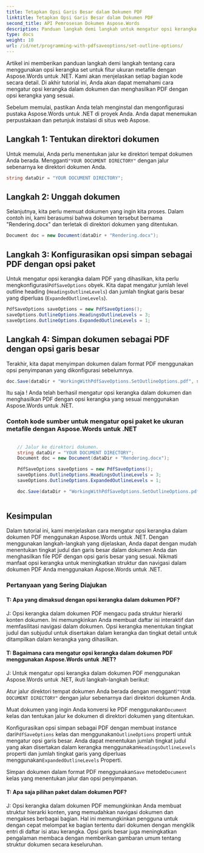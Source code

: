 ```yaml
---
title: Tetapkan Opsi Garis Besar dalam Dokumen PDF
linktitle: Tetapkan Opsi Garis Besar dalam Dokumen PDF
second_title: API Pemrosesan Dokumen Aspose.Words
description: Panduan langkah demi langkah untuk mengatur opsi kerangka dalam dokumen PDF dengan Aspose.Words untuk .NET.
type: docs
weight: 10
url: /id/net/programming-with-pdfsaveoptions/set-outline-options/
---
```


Artikel ini memberikan panduan langkah demi langkah tentang cara menggunakan opsi kerangka set untuk fitur ukuran metafile dengan Aspose.Words untuk .NET. Kami akan menjelaskan setiap bagian kode secara detail. Di akhir tutorial ini, Anda akan dapat memahami cara mengatur opsi kerangka dalam dokumen dan menghasilkan PDF dengan opsi kerangka yang sesuai.

Sebelum memulai, pastikan Anda telah menginstal dan mengonfigurasi pustaka Aspose.Words untuk .NET di proyek Anda. Anda dapat menemukan perpustakaan dan petunjuk instalasi di situs web Aspose.

## Langkah 1: Tentukan direktori dokumen

 Untuk memulai, Anda perlu menentukan jalur ke direktori tempat dokumen Anda berada. Mengganti`"YOUR DOCUMENT DIRECTORY"` dengan jalur sebenarnya ke direktori dokumen Anda.

```csharp
string dataDir = "YOUR DOCUMENT DIRECTORY";
```

## Langkah 2: Unggah dokumen

Selanjutnya, kita perlu memuat dokumen yang ingin kita proses. Dalam contoh ini, kami berasumsi bahwa dokumen tersebut bernama "Rendering.docx" dan terletak di direktori dokumen yang ditentukan.

```csharp
Document doc = new Document(dataDir + "Rendering.docx");
```

## Langkah 3: Konfigurasikan opsi simpan sebagai PDF dengan opsi paket

 Untuk mengatur opsi kerangka dalam PDF yang dihasilkan, kita perlu mengkonfigurasi`PdfSaveOptions` obyek. Kita dapat mengatur jumlah level outline heading (`HeadingsOutlineLevels`) dan jumlah tingkat garis besar yang diperluas (`ExpandedOutlineLevels`).

```csharp
PdfSaveOptions saveOptions = new PdfSaveOptions();
saveOptions.OutlineOptions.HeadingsOutlineLevels = 3;
saveOptions.OutlineOptions.ExpandedOutlineLevels = 1;
```

## Langkah 4: Simpan dokumen sebagai PDF dengan opsi garis besar

Terakhir, kita dapat menyimpan dokumen dalam format PDF menggunakan opsi penyimpanan yang dikonfigurasi sebelumnya.

```csharp
doc.Save(dataDir + "WorkingWithPdfSaveOptions.SetOutlineOptions.pdf", saveOptions);
```

Itu saja ! Anda telah berhasil mengatur opsi kerangka dalam dokumen dan menghasilkan PDF dengan opsi kerangka yang sesuai menggunakan Aspose.Words untuk .NET.

### Contoh kode sumber untuk mengatur opsi paket ke ukuran metafile dengan Aspose.Words untuk .NET


```csharp

	// Jalur ke direktori dokumen.
	string dataDir = "YOUR DOCUMENT DIRECTORY";
	Document doc = new Document(dataDir + "Rendering.docx");

	PdfSaveOptions saveOptions = new PdfSaveOptions();
	saveOptions.OutlineOptions.HeadingsOutlineLevels = 3;
	saveOptions.OutlineOptions.ExpandedOutlineLevels = 1;

	doc.Save(dataDir + "WorkingWithPdfSaveOptions.SetOutlineOptions.pdf", saveOptions);
   
```

## Kesimpulan

Dalam tutorial ini, kami menjelaskan cara mengatur opsi kerangka dalam dokumen PDF menggunakan Aspose.Words untuk .NET. Dengan menggunakan langkah-langkah yang dijelaskan, Anda dapat dengan mudah menentukan tingkat judul dan garis besar dalam dokumen Anda dan menghasilkan file PDF dengan opsi garis besar yang sesuai. Nikmati manfaat opsi kerangka untuk meningkatkan struktur dan navigasi dalam dokumen PDF Anda menggunakan Aspose.Words untuk .NET.

### Pertanyaan yang Sering Diajukan

#### T: Apa yang dimaksud dengan opsi kerangka dalam dokumen PDF?
J: Opsi kerangka dalam dokumen PDF mengacu pada struktur hierarki konten dokumen. Ini memungkinkan Anda membuat daftar isi interaktif dan memfasilitasi navigasi dalam dokumen. Opsi kerangka menentukan tingkat judul dan subjudul untuk disertakan dalam kerangka dan tingkat detail untuk ditampilkan dalam kerangka yang dihasilkan.

#### T: Bagaimana cara mengatur opsi kerangka dalam dokumen PDF menggunakan Aspose.Words untuk .NET?
J: Untuk mengatur opsi kerangka dalam dokumen PDF menggunakan Aspose.Words untuk .NET, ikuti langkah-langkah berikut:

 Atur jalur direktori tempat dokumen Anda berada dengan mengganti`"YOUR DOCUMENT DIRECTORY"` dengan jalur sebenarnya dari direktori dokumen Anda.

 Muat dokumen yang ingin Anda konversi ke PDF menggunakan`Document` kelas dan tentukan jalur ke dokumen di direktori dokumen yang ditentukan.

 Konfigurasikan opsi simpan sebagai PDF dengan membuat instance dari`PdfSaveOptions` kelas dan menggunakan`OutlineOptions` properti untuk mengatur opsi garis besar. Anda dapat menentukan jumlah tingkat judul yang akan disertakan dalam kerangka menggunakan`HeadingsOutlineLevels` properti dan jumlah tingkat garis yang diperluas menggunakan`ExpandedOutlineLevels` Properti.

 Simpan dokumen dalam format PDF menggunakan`Save` metode`Document` kelas yang menentukan jalur dan opsi penyimpanan.

#### T: Apa saja pilihan paket dalam dokumen PDF?
J: Opsi kerangka dalam dokumen PDF memungkinkan Anda membuat struktur hierarki konten, yang memudahkan navigasi dokumen dan mengakses berbagai bagian. Hal ini memungkinkan pengguna untuk dengan cepat melompat ke bagian tertentu dari dokumen dengan mengklik entri di daftar isi atau kerangka. Opsi garis besar juga meningkatkan pengalaman membaca dengan memberikan gambaran umum tentang struktur dokumen secara keseluruhan.
